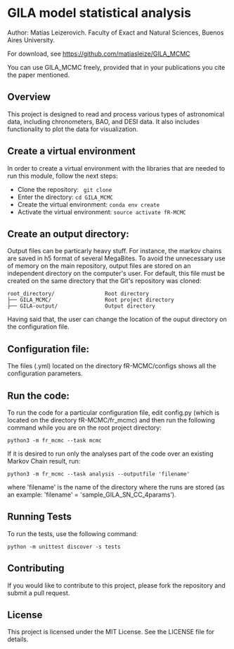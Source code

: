 # GILA model statistical analysis
Author: Matías Leizerovich. Faculty of Exact and Natural Sciences, Buenos Aires University.

For download, see https://github.com/matiasleize/GILA_MCMC

You can use GILA_MCMC freely, provided that in your publications you cite the paper mentioned.

## Overview
This project is designed to read and process various types of astronomical data, including chronometers, BAO, and DESI data. It also includes functionality to plot the data for visualization.


## Create a virtual environment
In order to create a virtual environment with the libraries that are needed to run this module, follow the next steps:
* Clone the repository: ``` git clone``` 
* Enter the directory: ```cd GILA_MCMC```
* Create the virtual environment: ```conda env create``` 
* Activate the virtual environment: ```source activate fR-MCMC```

## Create an output directory:
Output files can be particarly heavy stuff. For instance, the markov chains are saved in h5 format of several MegaBites. To avoid the unnecessary use of memory on the main repository, output files are stored on an independent directory on the computer's user. For default, this file must be created on the same directory that the Git's repository was cloned:

```
root_directory/                Root directory
├── GILA_MCMC/                 Root project directory
├── GILA-output/               Output directory
```

Having said that, the user can change the location of the ouput directory on the configuration file.

## Configuration file:
The files (.yml) located on the directory fR-MCMC/configs shows all the configuration parameters. 

## Run the code:
To run the code for a particular configuration file, edit config.py (which is located on the directory fR-MCMC/fr_mcmc) and then run the following command while you are on the root project directory:  

```
python3 -m fr_mcmc --task mcmc
```

If it is desired to run only the analyses part of the code over an existing Markov Chain result, run:

```
python3 -m fr_mcmc --task analysis --outputfile 'filename'
```

where 'filename' is the name of the directory where the runs are stored (as an example: 'filename' =  'sample_GILA_SN_CC_4params').

## Running Tests
To run the tests, use the following command:

```
python -m unittest discover -s tests
```

## Contributing
If you would like to contribute to this project, please fork the repository and submit a pull request.

## License
This project is licensed under the MIT License. See the LICENSE file for details.